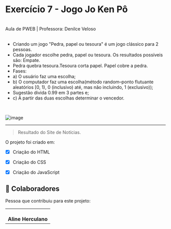 # Exercício 7 - Jogo Jo Ken Pô

<br>
Aula de PWEB | Professora: Denilce Veloso
<br>
<br>


* Criando um jogo "Pedra, papel ou tesoura" é um jogo clássico para 2 pessoas. 
* Cada jogador escolhe pedra, papel ou tesoura. Os resultados possíveis são: Empate.
* Pedra quebra tesoura.Tesoura corta papel. Papel cobre a pedra.
* Fases:
* a) O usuário faz uma escolha;
* b) O computador faz uma escolha(método random–ponto flutuante aleatórios [0, 1), 0 (inclusivo) até, mas não incluindo, 1 (exclusivo));
* Sugestão divida 0.99 em 3 partes e;
* c) A partir das duas escolhas determinar o vencedor.

<br>

![image](https://user-images.githubusercontent.com/78798697/174320487-c46939df-7935-4f43-a709-02f017c18684.png)
________________________________________________________________________________________________________________________________________________________________

> Resultado do Site de Notícias. 

O projeto foi criado em:

- [x] Criação do HTML
- [x] Criação do CSS
- [x] Criação do JavaScript


## 🤝 Colaboradores

Pessoa que contribuiu para este projeto:

<table>
  <tr>
    <td align="center">
        <br>
          <b>Aline Herculano</b>
      </a>
    </td>
   </tr>
</table>
